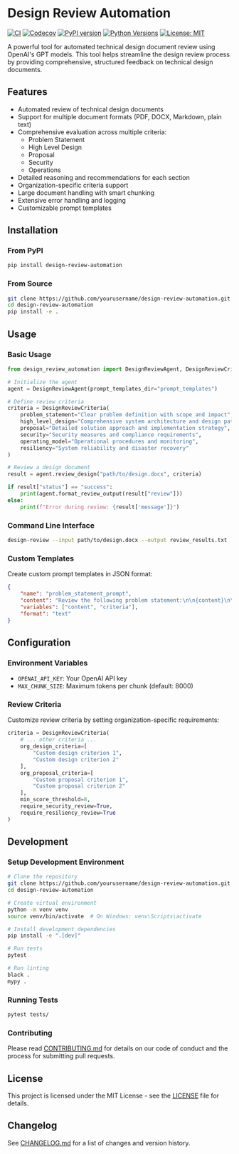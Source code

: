 # Design Review Automation

[![CI](https://github.com/yourusername/design-review-automation/actions/workflows/ci.yml/badge.svg)](https://github.com/yourusername/design-review-automation/actions/workflows/ci.yml)
[![Codecov](https://codecov.io/gh/yourusername/design-review-automation/branch/main/graph/badge.svg)](https://codecov.io/gh/yourusername/design-review-automation)
[![PyPI version](https://badge.fury.io/py/design-review-automation.svg)](https://badge.fury.io/py/design-review-automation)
[![Python Versions](https://img.shields.io/pypi/pyversions/design-review-automation.svg)](https://pypi.org/project/design-review-automation/)
[![License: MIT](https://img.shields.io/badge/License-MIT-yellow.svg)](https://opensource.org/licenses/MIT)

A powerful tool for automated technical design document review using OpenAI's GPT models. This tool helps streamline the design review process by providing comprehensive, structured feedback on technical design documents.

## Features

- Automated review of technical design documents
- Support for multiple document formats (PDF, DOCX, Markdown, plain text)
- Comprehensive evaluation across multiple criteria:
  - Problem Statement
  - High Level Design
  - Proposal
  - Security
  - Operations
- Detailed reasoning and recommendations for each section
- Organization-specific criteria support
- Large document handling with smart chunking
- Extensive error handling and logging
- Customizable prompt templates

## Installation

### From PyPI

```bash
pip install design-review-automation
```

### From Source

```bash
git clone https://github.com/yourusername/design-review-automation.git
cd design-review-automation
pip install -e .
```

## Usage

### Basic Usage

```python
from design_review_automation import DesignReviewAgent, DesignReviewCriteria

# Initialize the agent
agent = DesignReviewAgent(prompt_templates_dir="prompt_templates")

# Define review criteria
criteria = DesignReviewCriteria(
    problem_statement="Clear problem definition with scope and impact",
    high_level_design="Comprehensive system architecture and design patterns",
    proposal="Detailed solution approach and implementation strategy",
    security="Security measures and compliance requirements",
    operating_model="Operational procedures and monitoring",
    resiliency="System reliability and disaster recovery"
)

# Review a design document
result = agent.review_design("path/to/design.docx", criteria)

if result["status"] == "success":
    print(agent.format_review_output(result["review"]))
else:
    print(f"Error during review: {result['message']}")
```

### Command Line Interface

```bash
design-review --input path/to/design.docx --output review_results.txt
```

### Custom Templates

Create custom prompt templates in JSON format:

```json
{
    "name": "problem_statement_prompt",
    "content": "Review the following problem statement:\n\n{content}\n\nEvaluation Criteria:\n{criteria}",
    "variables": ["content", "criteria"],
    "format": "text"
}
```

## Configuration

### Environment Variables

- `OPENAI_API_KEY`: Your OpenAI API key
- `MAX_CHUNK_SIZE`: Maximum tokens per chunk (default: 8000)

### Review Criteria

Customize review criteria by setting organization-specific requirements:

```python
criteria = DesignReviewCriteria(
    # ... other criteria ...
    org_design_criteria=[
        "Custom design criterion 1",
        "Custom design criterion 2"
    ],
    org_proposal_criteria=[
        "Custom proposal criterion 1",
        "Custom proposal criterion 2"
    ],
    min_score_threshold=8,
    require_security_review=True,
    require_resiliency_review=True
)
```

## Development

### Setup Development Environment

```bash
# Clone the repository
git clone https://github.com/yourusername/design-review-automation.git
cd design-review-automation

# Create virtual environment
python -m venv venv
source venv/bin/activate  # On Windows: venv\Scripts\activate

# Install development dependencies
pip install -e ".[dev]"

# Run tests
pytest

# Run linting
black .
mypy .
```

### Running Tests

```bash
pytest tests/
```

### Contributing

Please read [CONTRIBUTING.md](CONTRIBUTING.md) for details on our code of conduct and the process for submitting pull requests.

## License

This project is licensed under the MIT License - see the [LICENSE](LICENSE) file for details.

## Changelog

See [CHANGELOG.md](CHANGELOG.md) for a list of changes and version history. 
